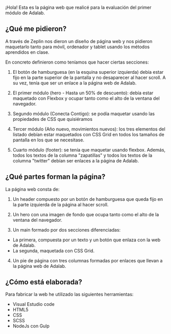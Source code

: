 ¡Hola! Esta es la página web que realicé para la evaluación del primer módulo de Adalab.

## ¿Qué me pidieron?

A través de Zeplin nos dieron un diseño de página web y nos pidieron maquetarlo tanto para móvil, ordenador y tablet usando los métodos aprendidos en clase.

En concreto definieron como teníamos que hacer ciertas secciones:

1. El botón de hamburguesa (en la esquina superior izquierda) debía estar fijo en la parte superior de la
   pantalla y no desaparecer al hacer scroll. A su vez, tenía que ser un enlace a la
   página web de Adalab.

2. El primer módulo (hero - Hasta un 50% de descuento): debía estar maquetado con Flexbox y ocupar tanto como el alto de la ventana del navegador.

3. Segundo módulo (Conecta Contigo): se podía maquetar usando las propiedades de CSS que quisiéramos

4. Tercer módulo (Año nuevo, movimientos nuevos): los tres elementos del listado debían estar
   maquetados con CSS Grid en todos los tamaños de pantalla en los que se necesitase.

5. Cuarto módulo (footer): se tenía que maquetar usando flexbox. Además, todos los textos de la columna
   "zapatillas" y todos los textos de la columna "twitter" debían ser enlaces a la página de Adalab.

## ¿Qué partes forman la página?

La página web consta de:

1. Un header compuesto por un botón de hamburguesa que queda fijo en la parte izquierda de la página al hacer scroll.

2. Un hero con una imagen de fondo que ocupa tanto como el alto de la ventana del navegador.

3. Un main formado por dos secciones diferenciadas:

- La primera, compuesta por un texto y un botón que enlaza con la web de Adalab.
- La segunda, maquetada con CSS Grid.

4. Un pie de página con tres columnas formadas por enlaces que llevan a la página web de Adalab.

## ¿Cómo está elaborada?

Para fabricar la web he utilizado las siguientes herramientas:

- Visual Estudio code
- HTML5
- CSS
- SCSS
- NodeJs con Gulp

